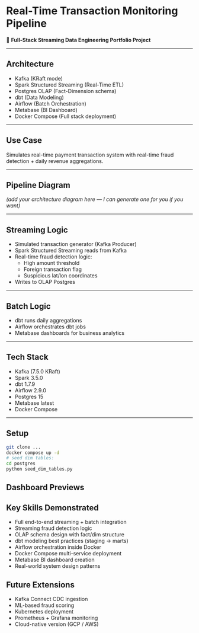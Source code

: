 # Real-Time Transaction Monitoring Pipeline

🚀 **Full-Stack Streaming Data Engineering Portfolio Project**

---

## Architecture

- Kafka (KRaft mode)
- Spark Structured Streaming (Real-Time ETL)
- Postgres OLAP (Fact-Dimension schema)
- dbt (Data Modeling)
- Airflow (Batch Orchestration)
- Metabase (BI Dashboard)
- Docker Compose (Full stack deployment)

---

## Use Case

Simulates real-time payment transaction system with real-time fraud detection + daily revenue aggregations.

---

## Pipeline Diagram

*(add your architecture diagram here — I can generate one for you if you want)*

---

## Streaming Logic

- Simulated transaction generator (Kafka Producer)
- Spark Structured Streaming reads from Kafka
- Real-time fraud detection logic:
  - High amount threshold
  - Foreign transaction flag
  - Suspicious lat/lon coordinates
- Writes to OLAP Postgres

---

## Batch Logic

- dbt runs daily aggregations
- Airflow orchestrates dbt jobs
- Metabase dashboards for business analytics

---

## Tech Stack

- Kafka (7.5.0 KRaft)
- Spark 3.5.0
- dbt 1.7.9
- Airflow 2.9.0
- Postgres 15
- Metabase latest
- Docker Compose

---

## Setup

```bash
git clone ...
docker compose up -d
# seed dim tables:
cd postgres
python seed_dim_tables.py
```

## Dashboard Previews

## Key Skills Demonstrated
- Full end-to-end streaming + batch integration
- Streaming fraud detection logic
- OLAP schema design with fact/dim structure
- dbt modeling best practices (staging → marts)
- Airflow orchestration inside Docker
- Docker Compose multi-service deployment
- Metabase BI dashboard creation
- Real-world system design patterns

## Future Extensions
- Kafka Connect CDC ingestion
- ML-based fraud scoring
- Kubernetes deployment
- Prometheus + Grafana monitoring
- Cloud-native version (GCP / AWS)